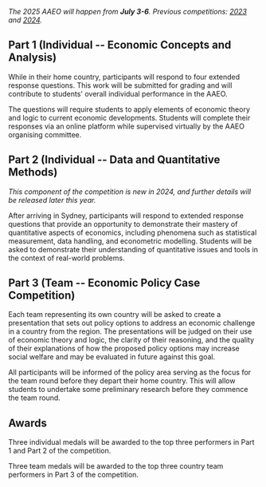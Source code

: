 *The 2025 AAEO will happen from **July 3-6**.*
*Previous competitions: [2023](/competition/2023) and [2024](/competition/2024).*

## Part 1 (Individual -- Economic Concepts and Analysis)

While in their home country, participants will respond to four extended response questions. This work will be submitted for grading and will contribute to students' overall individual performance in the AAEO.

The questions will require students to apply elements of economic theory and logic to current economic developments. Students will complete their responses via an online platform while supervised virtually by the AAEO organising committee.

## Part 2 (Individual -- Data and Quantitative Methods)

*This component of the competition is new in 2024, and further details will be released later this year.*

After arriving in Sydney, participants will respond to extended response questions that provide an opportunity to demonstrate their mastery of quantitative aspects of economics, including phenomena such as statistical measurement, data handling, and econometric modelling.  Students will be asked to demonstrate their understanding of quantitative issues and tools in the context of real-world problems.

## Part 3 (Team -- Economic Policy Case Competition)

Each team representing its own country will be asked to create a presentation that sets out policy options to address an economic challenge in a country from the region. The presentations will be judged on their use of economic theory and logic, the clarity of their reasoning, and the quality of their explanations of how the proposed policy options may increase social welfare and may be evaluated in future against this goal.

All participants will be informed of the policy area serving as the focus for the team round before they depart their home country. This will allow students to undertake some preliminary research before they commence the team round.

## Awards

Three individual medals will be awarded to the top three performers in Part 1 and Part 2 of the competition. 

Three team medals will be awarded to the top three country team performers in Part 3 of the competition. 
